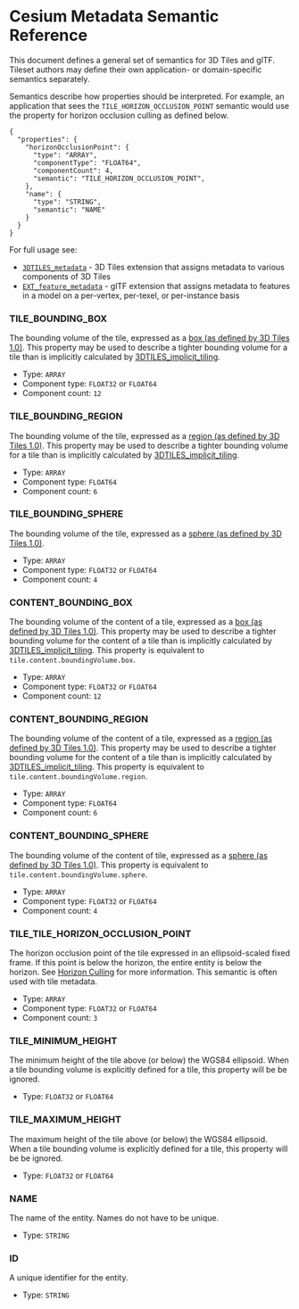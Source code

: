 # Cesium Metadata Semantic Reference

This document defines a general set of semantics for 3D Tiles and glTF. Tileset authors may define their own application- or domain-specific semantics separately.

Semantics describe how properties should be interpreted. For example, an application that sees the `TILE_HORIZON_OCCLUSION_POINT` semantic would use the property for horizon occlusion culling as defined below.

```jsonc
{
  "properties": {
    "horizonOcclusionPoint": {
      "type": "ARRAY",
      "componentType": "FLOAT64",
      "componentCount": 4,
      "semantic": "TILE_HORIZON_OCCLUSION_POINT",
    },
    "name": {
      "type": "STRING",
      "semantic": "NAME"
    }
  }
}
```

For full usage see:

* [`3DTILES_metadata`](../../../extensions/3DTILES_metadata/1.0.0) - 3D Tiles extension that assigns metadata to various components of 3D Tiles
* [`EXT_feature_metadata`](https://github.com/CesiumGS/glTF/tree/master/extensions/2.0/Vendor/EXT_feature_metadata/1.0.0) - glTF extension that assigns metadata to features in a model on a per-vertex, per-texel, or per-instance basis

<!-- omit in toc -->
### **TILE_BOUNDING_BOX**

The bounding volume of the tile, expressed as a [box (as defined by 3D Tiles 1.0)](https://github.com/CesiumGS/3d-tiles/tree/master/specification#box). This property may be used to describe a tighter bounding volume for a tile than is implicitly calculated by [3DTILES_implicit_tiling](https://github.com/CesiumGS/3d-tiles/blob/3d-tiles-next/extensions/3DTILES_implicit_tiling/0.0.0/README.md).

* Type: `ARRAY`
* Component type: `FLOAT32` or `FLOAT64`
* Component count: `12`

<!-- omit in toc -->
### **TILE_BOUNDING_REGION**

The bounding volume of the tile, expressed as a [region (as defined by 3D Tiles 1.0)](https://github.com/CesiumGS/3d-tiles/tree/master/specification#region). This property may be used to describe a tighter bounding volume for a tile than is implicitly calculated by [3DTILES_implicit_tiling](https://github.com/CesiumGS/3d-tiles/blob/3d-tiles-next/extensions/3DTILES_implicit_tiling/0.0.0/README.md).

* Type: `ARRAY`
* Component type: `FLOAT64`
* Component count: `6`

<!-- omit in toc -->
### **TILE_BOUNDING_SPHERE**

The bounding volume of the tile, expressed as a [sphere (as defined by 3D Tiles 1.0)](https://github.com/CesiumGS/3d-tiles/tree/master/specification#sphere).

* Type: `ARRAY`
* Component type: `FLOAT32` or `FLOAT64`
* Component count: `4`

<!-- omit in toc -->
### **CONTENT_BOUNDING_BOX**

The bounding volume of the content of a tile, expressed as a [box (as defined by 3D Tiles 1.0)](https://github.com/CesiumGS/3d-tiles/tree/master/specification#box). This property may be used to describe a tighter bounding volume for the content of a tile than is implicitly calculated by [3DTILES_implicit_tiling](https://github.com/CesiumGS/3d-tiles/blob/3d-tiles-next/extensions/3DTILES_implicit_tiling/0.0.0/README.md). This property is equivalent to `tile.content.boundingVolume.box`.

* Type: `ARRAY`
* Component type: `FLOAT32` or `FLOAT64`
* Component count: `12`

<!-- omit in toc -->
### **CONTENT_BOUNDING_REGION**

The bounding volume of the content of a tile, expressed as a [region (as defined by 3D Tiles 1.0)](https://github.com/CesiumGS/3d-tiles/tree/master/specification#region). This property may be used to describe a tighter bounding volume for the content of a tile than is implicitly calculated by [3DTILES_implicit_tiling](https://github.com/CesiumGS/3d-tiles/blob/3d-tiles-next/extensions/3DTILES_implicit_tiling/0.0.0/README.md). This property is equivalent to `tile.content.boundingVolume.region`.

* Type: `ARRAY`
* Component type: `FLOAT64`
* Component count: `6`

<!-- omit in toc -->
### **CONTENT_BOUNDING_SPHERE**

The bounding volume of the content of  tile, expressed as a [sphere (as defined by 3D Tiles 1.0)](https://github.com/CesiumGS/3d-tiles/tree/master/specification#sphere). This property is equivalent to `tile.content.boundingVolume.sphere`.

* Type: `ARRAY`
* Component type: `FLOAT32` or `FLOAT64`
* Component count: `4`

<!-- omit in toc -->
### **TILE_TILE_HORIZON_OCCLUSION_POINT**

The horizon occlusion point of the tile expressed in an ellipsoid-scaled fixed frame. If this point is below the horizon, the entire entity is below the horizon. See [Horizon Culling](https://cesium.com/blog/2013/04/25/horizon-culling/) for more information. This semantic is often used with tile metadata.

* Type: `ARRAY`
* Component type: `FLOAT32` or `FLOAT64`
* Component count: `3`

<!-- omit in toc -->
### **TILE_MINIMUM_HEIGHT**

The minimum height of the tile above (or below) the WGS84 ellipsoid. When a tile bounding volume is explicitly defined for a tile, this property will be be ignored.

* Type: `FLOAT32` or `FLOAT64`

<!-- omit in toc -->
### **TILE_MAXIMUM_HEIGHT**

The maximum height of the tile above (or below) the WGS84 ellipsoid. When a tile bounding volume is explicitly defined for a tile, this property will be be ignored.

* Type: `FLOAT32` or `FLOAT64`

<!-- omit in toc -->
### **NAME**

The name of the entity. Names do not have to be unique.

* Type: `STRING`

<!-- omit in toc -->
### **ID**

A unique identifier for the entity.

* Type: `STRING`
